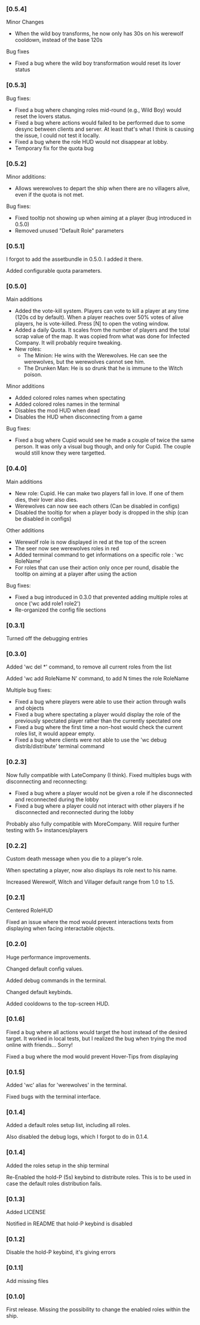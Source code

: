 ### [0.5.4]

Minor Changes
- When the wild boy transforms, he now only has 30s on his werewolf cooldown, instead of the base 120s

Bug fixes
- Fixed a bug where the wild boy transformation would reset its lover status



### [0.5.3]

Bug fixes:
- Fixed a bug where changing roles mid-round (e.g., Wild Boy) would reset the lovers status.
- Fixed a bug where actions would failed to be performed due to some desync between clients and server. At least that's what I think is causing the issue, I could not test it locally.
- Fixed a bug where the role HUD would not disappear at lobby.
- Temporary fix for the quota bug




### [0.5.2]

Minor additions:
- Allows werewolves to depart the ship when there are no villagers alive, even if the quota is not met.

Bug fixes:
- Fixed tooltip not showing up when aiming at a player (bug introduced in 0.5.0)
- Removed unused "Default Role" parameters





### [0.5.1]

I forgot to add the assetbundle in 0.5.0. I added it there.

Added configurable quota parameters.





### [0.5.0]

Main additions
- Added the vote-kill system. Players can vote to kill a player at any time (120s cd by default). When a player reaches over 50% votes of alive players, he is vote-killed. Press [N] to open the voting window.
- Added a daily Quota. It scales from the number of players and the total scrap value of the map. It was copied from what was done for Infected Company. It will probably require tweaking.
- New roles:
  - The Minion: He wins with the Werewolves. He can see the werewolves, but the werewolves cannot see him.
  - The Drunken Man: He is so drunk that he is immune to the Witch poison.

Minor additions
- Added colored roles names when spectating
- Added colored roles names in the terminal
- Disables the mod HUD when dead
- Disables the HUD when disconnecting from a game

Bug fixes:
- Fixed a bug where Cupid would see he made a couple of twice the same person. It was only a visual bug though, and only for Cupid. The couple would still know they were targetted.




### [0.4.0]

Main additions
- New role: Cupid. He can make two players fall in love. If one of them dies, their lover also dies.
- Werewolves can now see each others (Can be disabled in configs)
- Disabled the tooltip for when a player body is dropped in the ship (can be disabled in configs)

Other additions
- Werewolf role is now displayed in red at the top of the screen
- The seer now see werewolves roles in red
- Added terminal command to get informations on a specific role : 'wc RoleName'
- For roles that can use their action only once per round, disable the tooltip on aiming at a player after using the action
 
Bug fixes:
- Fixed a bug introduced in 0.3.0 that prevented adding multiple roles at once ('wc add role1 role2')
- Re-organized the config file sections
 




### [0.3.1]

Turned off the debugging entries





### [0.3.0]

Added 'wc del *' command, to remove all current roles from the list

Added 'wc add RoleName N' command, to add N times the role RoleName

Multiple bug fixes:
- Fixed a bug where players were able to use their action through walls and objects
- Fixed a bug where spectating a player would display the role of the previously spectated player rather than the currently spectated one
- Fixed a bug where the first time a non-host would check the current roles list, it would appear empty.
- Fixed a bug where clients were not able to use the 'wc debug distrib/distribute' terminal command






### [0.2.3]

Now fully compatible with LateCompany (I think). Fixed multiples bugs with disconnecting and reconnecting:
- Fixed a bug where a player would not be given a role if he disconnected and reconnected during the lobby
- Fixed a bug where a player could not interact with other players if he disconnected and reconnected during the lobby

Probably also fully compatible with MoreCompany. Will require further testing with 5+ instances/players





### [0.2.2]

Custom death message when you die to a player's role.

When spectating a player, now also displays its role next to his name.

Increased Werewolf, Witch and Villager default range from 1.0 to 1.5.





### [0.2.1]

Centered RoleHUD

Fixed an issue where the mod would prevent interactions texts from displaying when facing interactable objects.





### [0.2.0]

Huge performance improvements.

Changed default config values.

Added debug commands in the terminal.

Changed default keybinds.

Added cooldowns to the top-screen HUD.





### [0.1.6]

Fixed a bug where all actions would target the host instead of the desired target. It worked in local tests, but I realized the bug when trying the mod online with friends... Sorry!

Fixed a bug where the mod would prevent Hover-Tips from displaying





### [0.1.5]

Added 'wc' alias for 'werewolves' in the terminal.

Fixed bugs with the terminal interface.





### [0.1.4]

Added a default roles setup list, including all roles.

Also disabled the debug logs, which I forgot to do in 0.1.4.





### [0.1.4]

Added the roles setup in the ship terminal

Re-Enabled the hold-P (5s) keybind to distribute roles. This is to be used in case the default roles distribution fails.





### [0.1.3]

Added LICENSE

Notified in README that hold-P keybind is disabled





### [0.1.2]

Disable the hold-P keybind, it's giving errors





### [0.1.1]

Add missing files





### [0.1.0]

First release. Missing the possibility to change the enabled roles within the ship.